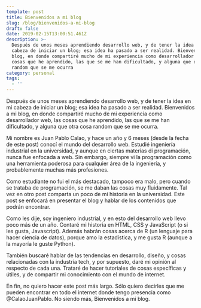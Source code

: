 ```yaml
---
template: post
title: Bienvenidos a mi blog
slug: /blog/bienvenidos-a-mi-blog
draft: false
date: 2019-02-15T13:00:51.461Z
description: >-
  Después de unos meses aprendiendo desarrollo web, y de tener la idea en mi
  cabeza de iniciar un blog; esa idea ha pasado a ser realidad. Bienvenidos a mi
  blog, en donde compartiré mucho de mi experiencia como desarrollador web, las
  cosas que he aprendido, las que se me han dificultado, y alguna que otra cosa
  random que se me ocurra
category: personal
tags:
  - ''
---
```

Después de unos meses aprendiendo desarrollo web, y de tener la idea en mi cabeza de iniciar un blog; esa idea ha pasado a ser realidad. Bienvenidos a mi blog, en donde compartiré mucho de mi experiencia como desarrollador web, las cosas que he aprendido, las que se me han dificultado, y alguna que otra cosa random que se me ocurra.

Mi nombre es Juan Pablo Calao, y hace un año y 6 meses (desde la fecha de este post) conocí el mundo del desarrollo web. Estudié ingeniería industrial en la universidad, y aunque en ciertas materias di programación, nunca fue enfocada a web. Sin embargo, siempre vi la programación como una herramienta poderosa para cualquier área de la ingeniería, y probablemente muchas más profesiones.

Como estudiante no fui el más destacado, tampoco era malo, pero cuando se trataba de programación, se me daban las cosas muy fluidamente. Tal vez en otro post comparta un poco de mi historia en la universidad. Este post se enfocará en presentar el blog y hablar de los contenidos que podrán encontrar.

Como les dije, soy ingeniero industrial, y en esto del desarrollo web llevo poco más de un año. Contaré mi historia en HTML, CSS y JavaScript (o si les gusta, Javascript). Además habrán cosas acerca de R (un lenguaje para hacer ciencia de datos), porque amo la estadística, y me gusta R (aunque a la mayoría le guste Python).

También buscaré hablar de las tendencias en desarrollo, diseño, y cosas relacionadas con la industria tech, y por supuesto, daré mi opinión al respecto de cada una. Trataré de hacer tutoriales de cosas específicas y útiles, y de compartir mi conocimiento con el mundo de internet.

En fin, no quiero hacer este post más largo. Sólo quiero decirles que me pueden encontrar en todo el internet donde tengo presencia como @CalaoJuanPablo. No siendo más, Bienvenidos a mi blog.
